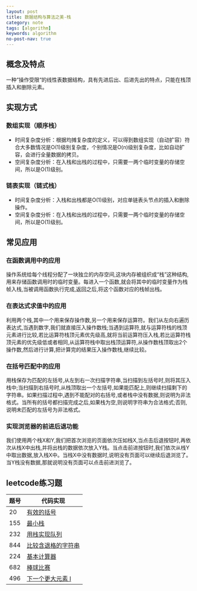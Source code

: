 ```yaml
---
layout: post
title: 数据结构与算法之美-栈
category: note
tags: [algorithm]
keywords: algorithm
no-post-nav: true
---
```


## 概念及特点

一种“操作受限“的线性表数据结构，具有先进后出、后进先出的特点，只能在栈顶插入和删除元素。

## 实现方式
### 数组实现（顺序栈）
- 时间复杂度分析：根据均摊复杂度的定义，可以得到数组实现（自动扩容）符合大多数情况是O(1)级别复杂度，个别情况是O(n)级别复杂度，比如自动扩容，会进行全量数据的拷贝。
- 空间复杂度分析：在入栈和出栈的过程中，只需要一两个临时变量的存储空间，所以是O(1)级别。

### 链表实现（链式栈）
- 时间复杂度分析：入栈和出栈都是O(1)级别，对应单链表头节点的插入和删除操作。
- 空间复杂度分析：在入栈和出栈的过程中，只需要一两个临时变量的存储空间，所以是O(1)级别。

## 常见应用
### 在函数调用中的应用
操作系统给每个线程分配了一块独立的内存空间,这块内存被组织成“栈”这种结构,用来存储函数调用时的临时变量。每进入一个函数,就会将其中的临时变量作为栈帧入栈,当被调用函数执行完成,返回之后,将这个函数对应的栈帧出栈。

### 在表达式求值中的应用
利用两个栈,其中一个用来保存操作数,另一个用来保存运算符。我们从左向右遍历表达式,当遇到数字,我们就直接压入操作数栈;当遇到运算符,就与运算符栈的栈顶元素进行比较,若比运算符栈顶元素优先级高,就将当前运算符压入栈,若比运算符栈顶元素的优先级低或者相同,从运算符栈中取出栈顶运算符,从操作数栈顶取出2个操作数,然后进行计算,把计算完的结果压入操作数栈,继续比较。

### 在括号匹配中的应用
用栈保存为匹配的左括号,从左到右一次扫描字符串,当扫描到左括号时,则将其压入栈中;当扫描到右括号时,从栈顶取出一个左括号,如果能匹配上,则继续扫描剩下的字符串。如果扫描过程中,遇到不能配对的右括号,或者栈中没有数据,则说明为非法格式。当所有的括号都扫描完成之后,如果栈为空,则说明字符串为合法格式;否则,说明未匹配的左括号为非法格式。

### 实现浏览器的前进后退功能
我们使用两个栈X和Y,我们把首次浏览的页面依次压如栈X,当点击后退按钮时,再依次从栈X中出栈,并将出栈的数据依次放入Y栈。当点击前进按钮时,我们依次从栈Y中取出数据,放入栈X中。当栈X中没有数据时,说明没有页面可以继续后退浏览了。当Y栈没有数据,那就说明没有页面可以点击前进浏览了。

## leetcode练习题
题号|代码实现
-|-
20|[有效的括号](https://github.com/wyc18556/algorithms/blob/master/src/leetcode/easy/ValidParentheses.java)
155|[最小栈](https://github.com/wyc18556/algorithms/blob/master/src/leetcode/easy/MinStack.java)
232|[用栈实现队列](https://github.com/wyc18556/algorithms/blob/master/src/leetcode/easy/QueueByStack.java)
844|[比较含退格的字符串](https://github.com/wyc18556/algorithms/blob/master/src/leetcode/easy/BackspaceString.java)
224|[基本计算器](https://github.com/wyc18556/algorithms/blob/master/src/leetcode/difficult/BasicCalculator.java)
682|[棒球比赛](https://github.com/wyc18556/algorithms/blob/master/src/leetcode/easy/BaseballGame.java)
496|[下一个更大元素 I](https://github.com/wyc18556/algorithms/blob/master/src/leetcode/easy/NextGreaterElementI.java)